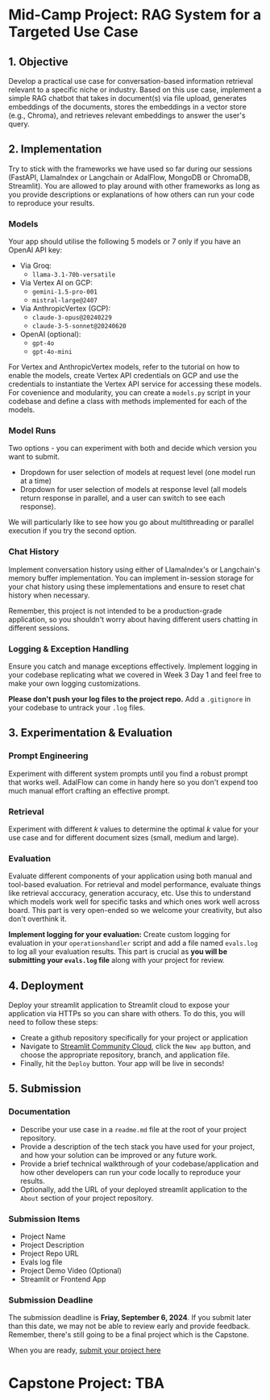 # Mid-Camp Project: RAG System for a Targeted Use Case

## 1. Objective
Develop a practical use case for conversation-based information retrieval relevant to a specific niche or industry. Based on this use case, implement a simple RAG chatbot that takes in document(s) via file upload, generates embeddings of the documents, stores the embeddings in a vector store (e.g., Chroma), and retrieves relevant embeddings to answer the user's query. 

## 2. Implementation
Try to stick with the frameworks we have used so far during our sessions (FastAPI, LlamaIndex or Langchain or AdalFlow, MongoDB or ChromaDB, Streamlit). You are allowed to play around with other frameworks as long as you provide descriptions or explanations of how others can run your code to reproduce your results.

### Models
Your app should utilise the following 5 models or 7 only if you have an OpenAI API key:
- Via Groq:
    - `llama-3.1-70b-versatile`
- Via Vertex AI on GCP:
    - `gemini-1.5-pro-001`
    - `mistral-large@2407`
- Via AnthropicVertex (GCP):
    - `claude-3-opus@20240229`
    - `claude-3-5-sonnet@20240620`
- OpenAI (optional):
    - `gpt-4o`
    - `gpt-4o-mini`

For Vertex and AnthropicVertex models, refer to the tutorial on how to enable the models, create Vertex API credentials on GCP and use the credentials to instantiate the Vertex API service for accessing these models. For covenience and modularity, you can create a `models.py` script in your codebase and define a class with methods implemented for each of the models.


### Model Runs
Two options - you can experiment with both and decide which version you want to submit.
- Dropdown for user selection of models at request level (one model run at a time)
- Dropdown for user selection of models at response level (all models return response in parallel, and a user can switch to see each response). 

We will particularly like to see how you go about multithreading or parallel execution if you try the second option.

### Chat History
Implement conversation history using either of LlamaIndex's or Langchain's memory buffer implementation. You can implement in-session storage for your chat history using these implementations and ensure to reset chat history when necessary. 

Remember, this project is not intended to be a production-grade application, so you shouldn't worry about having different users chatting in different sessions.

### Logging & Exception Handling
Ensure you catch and manage exceptions effectively. Implement logging in your codebase replicating what we covered in Week 3 Day 1 and feel free to make your own logging customizations. 

**Please don't push your log files to the project repo.** Add a `.gitignore` in your codebase to untrack your `.log` files.


## 3. Experimentation & Evaluation
### Prompt Engineering
Experiment with different system prompts until you find a robust prompt that works well. AdalFlow can come in handy here so you don't expend too much manual effort crafting an effective prompt. 

### Retrieval
Experiment with different *k* values to determine the optimal _k_ value for your use case and for different document sizes (small, medium and large). 

### Evaluation
Evaluate different components of your application using both manual and tool-based evaluation. For retrieval and model performance, evaluate things like retrieval acccuracy, generation accuracy, etc. Use this to understand which models work well for specific tasks and which ones work well across board. This part is very open-ended so we welcome your creativity, but also don't overthink it.

**Implement logging for your evaluation:** Create custom logging for evaluation in your `operationshandler` script and add a file named `evals.log` to log all your evaluation results. This part is crucial as **you will be submitting your `evals.log` file** along with your project for review.


## 4. Deployment
Deploy your streamlit application to Streamlit cloud to expose your application via HTTPs so you can share with others. To do this, you will need to follow these steps:

- Create a github repository specifically for your project or application
- Navigate to [Streamlit Community Cloud](https://streamlit.io/cloud), click the `New app` button, and choose the appropriate repository, branch, and application file.
- Finally, hit the `Deploy` button. Your app will be live in seconds!


## 5. Submission

### Documentation
- Describe your use case in a `readme.md` file at the root of your project repository.
- Provide a description of the tech stack you have used for your project, and how your solution can be improved or any future work.
- Provide a brief technical walkthrough of your codebase/application and how other developers can run your code locally to reproduce your results.
- Optionally, add the URL of your deployed streamlit application to the `About` section of your project repository.

### Submission Items
- Project Name
- Project Description
- Project Repo URL
- Evals log file
- Project Demo Video (Optional)
- Streamlit or Frontend App

### Submission Deadline
The submission deadline is **Friay, September 6, 2024**. If you submit later than this date, we may not be able to review early and provide feedback. Remember, there's still going to be a final project which is the Capstone.

When you are ready, [submit your project here](https://github.com/zion-king/ai-summer-of-code/issues/new?assignees=&labels=&projects=&template=project.yml&title=Project%3A+%3Cshort+description%3E)


# Capstone Project: TBA

